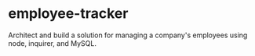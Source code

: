# employee-tracker
Architect and build a solution for managing a company's employees using node, inquirer, and MySQL.
